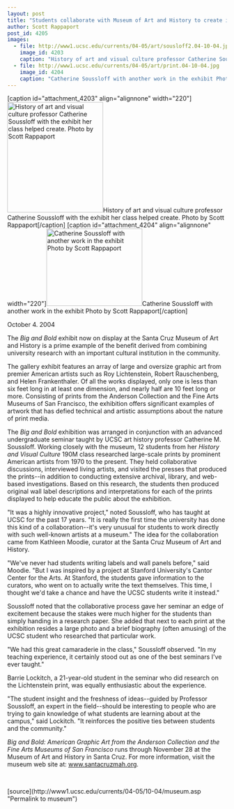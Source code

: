 ```yaml
---
layout: post
title: "Students collaborate with Museum of Art and History to create innovative 'Big and Bold' gallery exhibit"
author: Scott Rappaport
post_id: 4205
images:
  - file: http://www1.ucsc.edu/currents/04-05/art/sousloff2.04-10-04.jpg
    image_id: 4203
    caption: "History of art and visual culture professor Catherine Soussloff with the exhibit her class helped create. Photo by Scott Rappaport"
  - file: http://www1.ucsc.edu/currents/04-05/art/print.04-10-04.jpg
    image_id: 4204
    caption: "Catherine Soussloff with another work in the exhibit Photo by Scott Rappaport"
---
```


[caption id="attachment_4203" align="alignnone" width="220"]<a href="http://localhost/mysite/wp-content/uploads/2004/10/sousloff2.04-10-04.jpg"><img class="size-full wp-image-4203" src="http://localhost/mysite/wp-content/uploads/2004/10/sousloff2.04-10-04.jpg" alt="History of art and visual culture professor Catherine Soussloff with the exhibit her class helped create. Photo by Scott Rappaport" width="220" height="253" /></a>History of art and visual culture professor Catherine Soussloff with the exhibit her class helped create. Photo by Scott Rappaport[/caption]
[caption id="attachment_4204" align="alignnone" width="220"]<a href="http://localhost/mysite/wp-content/uploads/2004/10/print.04-10-04.jpg"><img class="size-full wp-image-4204" src="http://localhost/mysite/wp-content/uploads/2004/10/print.04-10-04.jpg" alt="Catherine Soussloff with another work in the exhibit Photo by Scott Rappaport" width="220" height="177" /></a>Catherine Soussloff with another work in the exhibit Photo by Scott Rappaport[/caption]
<a name="content" id="content"></a>
<p>
  October 4. 2004
</p>
<p>
  The <i>Big and Bold</i> exhibit now on display at the Santa Cruz Museum of Art and History is a prime example of the benefit derived from combining university research with an important cultural institution in the community.
</p>
<p>
  The gallery exhibit features an array of large and oversize graphic art from premier American artists such as Roy Lichtenstein, Robert Rauschenberg, and Helen Frankenthaler. Of all the works displayed, only one is less than six feet long in at least one dimension, and nearly half are 10 feet long or more. Consisting of prints from the Anderson Collection and the Fine Arts Museums of San Francisco, the exhibition offers significant examples of artwork that has defied technical and artistic assumptions about the nature of print media.
</p>
<p>
  The <i>Big and Bold</i> exhibition was arranged in conjunction with an advanced undergraduate seminar taught by UCSC art history professor Catherine M. Soussloff. Working closely with the museum, 12 students from her <i>History and Visual Culture</i> 190M class researched large-scale prints by prominent American artists from 1970 to the present. They held collaborative discussions, interviewed living artists, and visited the presses that produced the prints--in addition to conducting extensive archival, library, and web-based investigations. Based on this research, the students then produced original wall label descriptions and interpretations for each of the prints displayed to help educate the public about the exhibition.
</p>
<p>
  "It was a highly innovative project," noted Soussloff, who has taught at UCSC for the past 17 years. "It is really the first time the university has done this kind of a collaboration--it's very unusual for students to work directly with such well-known artists at a museum." The idea for the collaboration came from Kathleen Moodie, curator at the Santa Cruz Museum of Art and History.
</p>
<p>
  "We've never had students writing labels and wall panels before," said Moodie. "But I was inspired by a project at Stanford University's Cantor Center for the Arts. At Stanford, the students gave information to the curators, who went on to actually write the text themselves. This time, I thought we'd take a chance and have the UCSC students write it instead."
</p>
<p>
  Soussloff noted that the collaborative process gave her seminar an edge of excitement because the stakes were much higher for the students than simply handing in a research paper. She added that next to each print at the exhibition resides a large photo and a brief biography (often amusing) of the UCSC student who researched that particular work.
</p>
<p>
  "We had this great camaraderie in the class," Soussloff observed. "In my teaching experience, it certainly stood out as one of the best seminars I've ever taught."
</p>
<p>
  Barrie Lockitch, a 21-year-old student in the seminar who did research on the Lichtenstein print, was equally enthusiastic about the experience.
</p>
<p>
  "The student insight and the freshness of ideas--guided by Professor Soussloff, an expert in the field--should be interesting to people who are trying to gain knowledge of what students are learning about at the campus," said Lockitch. "It reinforces the positive ties between students and the community."
</p>
<p>
  <i>Big and Bold: American Graphic Art from the Anderson Collection and the Fine Arts Museums of San Francisco</i> runs through November 28 at the Museum of Art and History in Santa Cruz. For more information, visit the museum web site at: <a href="http://www.santacruzmah.org">www.santacruzmah.org</a>.
</p><br>
<form>

</form>
<p>

</p>
[source](http://www1.ucsc.edu/currents/04-05/10-04/museum.asp "Permalink to museum")
